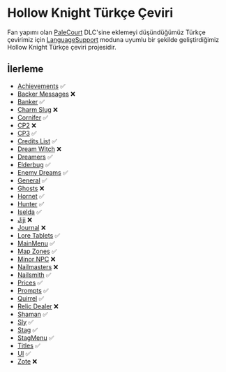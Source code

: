 # Hollow Knight Türkçe Çeviri

Fan yapımı olan [PaleCourt](https://github.com/PaleCourt/PaleCourt) DLC'sine eklemeyi düşündüğümüz Türkçe çevirimiz için [LanguageSupport](https://github.com/SFGrenade/LanguageSupport) moduna uyumlu bir şekilde geliştirdiğimiz Hollow Knight Türkçe çeviri projesidir.

## İlerleme
* [Achievements](../../tree/master/TR/Achievements.txt) ✅
* [Backer Messages](../../tree/master/TR/Backer%20Messages.txt) ❌
* [Banker](../../tree/master/TR/Banker.txt) ✅
* [Charm Slug](../../tree/master/TR/Charm%20Slug.txt) ❌
* [Cornifer](../../tree/master/TR/Cornifer.txt) ✅
* [CP2](../../tree/master/TR/CP2.txt) ❌
* [CP3](../../tree/master/TR/CP3.txt) ✅
* [Credits List](../../tree/master/TR/Credits%20List.txt) ✅
* [Dream Witch](../../tree/master/TR/Dream%20Witch.txt) ❌
* [Dreamers](../../tree/master/TR/Dreamers.txt) ✅
* [Elderbug](../../tree/master/TR/Elderbug.txt) ✅
* [Enemy Dreams](../../tree/master/TR/Enemy%20Dreams.txt) ✅
* [General](../../tree/master/TR/General.txt) ✅
* [Ghosts](../../tree/master/TR/Ghosts.txt) ❌
* [Hornet](../../tree/master/TR/Hornet.txt) ✅
* [Hunter](../../tree/master/TR/Hunter.txt) ✅
* [Iselda](../../tree/master/TR/Iselda.txt) ✅
* [Jiji](../../tree/master/TR/Jiji.txt) ❌
* [Journal](../../tree/master/TR/Journal.txt) ❌
* [Lore Tablets](../../tree/master/TR/Lore%20Tablets.txt) ✅
* [MainMenu](../../tree/master/TR/MainMenu.txt) ✅
* [Map Zones](../../tree/master/TR/Map%20Zones.txt) ✅
* [Minor NPC](../../tree/master/TR/Minor%20NPC.txt) ❌
* [Nailmasters](../../tree/master/TR/Nailmasters.txt) ❌
* [Nailsmith](../../tree/master/TR/Nailsmith.txt) ✅
* [Prices](../../tree/master/TR/Prices.txt) ✅
* [Prompts](../../tree/master/TR/Prompts.txt) ✅
* [Quirrel](../../tree/master/TR/Quirrel.txt) ✅
* [Relic Dealer](../../tree/master/TR/Relic%20Dealer.txt) ❌
* [Shaman](../../tree/master/TR/Shaman.txt) ✅
* [Sly](../../tree/master/TR/Sly.txt) ✅
* [Stag](../../tree/master/TR/Stag.txt) ✅
* [StagMenu](../../tree/master/TR/StagMenu.txt) ✅
* [Titles](../../tree/master/TR/Titles.txt) ✅
* [UI](../../tree/master/TR/UI.txt) ✅
* [Zote](../../tree/master/TR/Zote.txt) ❌